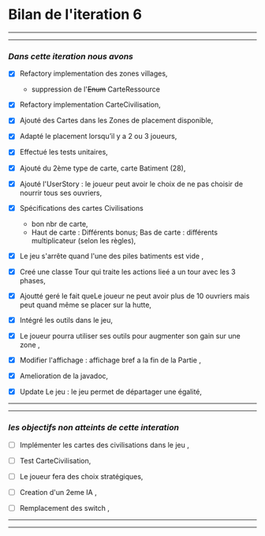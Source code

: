 # Bilan de l'iteration 6

---
---
 ###  *Dans cette iteration nous avons*
 
* [x] Refactory implementation des zones villages,
   - suppression de l'~~Enum~~ CarteRessource
 
* [x] Refactory implementation CarteCivilisation,
  
* [x] Ajouté des Cartes dans les Zones de placement disponible,

* [x] Adapté le placement lorsqu’il y a 2 ou 3 joueurs,

* [x] Effectué les tests unitaires,

* [x] Ajouté du 2ème type de carte, carte Batiment (28),

* [x] Ajouté l'UserStory : le joueur peut avoir le choix de ne pas choisir de nourrir tous ses ouvriers,

* [x] Spécifications des cartes Civilisations
  - bon nbr de carte,
  - Haut de carte : Différents bonus; Bas de carte : différents multiplicateur (selon les règles),
  
* [x] Le jeu s'arrête quand l'une des piles batiments est vide ,

* [x] Creé une classe Tour qui traite les actions lieé a un tour avec les 3 phases,

* [x] Ajoutté geré le fait queLe joueur ne peut avoir plus de 10 ouvriers mais peut quand même se placer sur la hutte,

* [x] Intégré les outils dans le jeu,

* [x] Le joueur pourra utiliser ses outils pour augmenter son gain sur une zone ,

* [x] Modifier l'affichage : affichage bref a la fin de la Partie ,

* [x] Amelioration de la javadoc,

* [x] Update Le jeu : le jeu permet de départager une égalité,



 
 ---
 ---
  ### *les objectifs non atteints de cette interation*
 
* [ ] Implémenter les cartes des civilisations dans le jeu ,
* [ ] Test CarteCivilisation,
* [ ] Le joueur fera des choix stratégiques,
* [ ] Creation d'un 2eme IA ,
* [ ] Remplacement des switch ,


---
***
